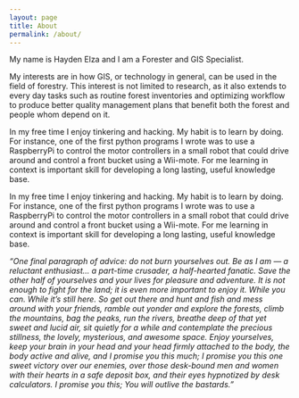 ```yaml
---
layout: page
title: About
permalink: /about/
---
```


My name is Hayden Elza and I am a Forester and GIS Specialist.
				
My interests are in how GIS, or technology in general, can be used in the field of forestry. This interest is not limited to research, as it also extends to every day tasks such as routine forest inventories and optimizing workflow to produce better quality management plans that benefit both the forest and people whom depend on it.

In my free time I enjoy tinkering and hacking. My habit is to learn by doing. For instance, one of the first python programs I wrote was to use a RaspberryPi to control the motor controllers in a small robot that could drive around and control a front bucket using a Wii-mote. For me learning in context is important skill for developing a long lasting, useful knowledge base.

In my free time I enjoy tinkering and hacking. My habit is to learn by doing. For instance, one of the first python programs I wrote was to use a RaspberryPi to control the motor controllers in a small robot that could drive around and control a front bucket using a Wii-mote. For me learning in context is important skill for developing a long lasting, useful knowledge base. 

*“One final paragraph of advice: do not burn yourselves out. Be as I am — a reluctant enthusiast... a part-time crusader, a half-hearted fanatic. Save the other half of yourselves and your lives for pleasure and adventure. It is not enough to fight for the land; it is even more important to enjoy it. While you can. While it’s still here. So get out there and hunt and fish and mess around with your friends, ramble out yonder and explore the forests, climb the mountains, bag the peaks, run the rivers, breathe deep of that yet sweet and lucid air, sit quietly for a while and contemplate the precious stillness, the lovely, mysterious, and awesome space. Enjoy yourselves, keep your brain in your head and your head firmly attached to the body, the body active and alive, and I promise you this much; I promise you this one sweet victory over our enemies, over those desk-bound men and women with their hearts in a safe deposit box, and their eyes hypnotized by desk calculators. I promise you this; You will outlive the bastards.”*